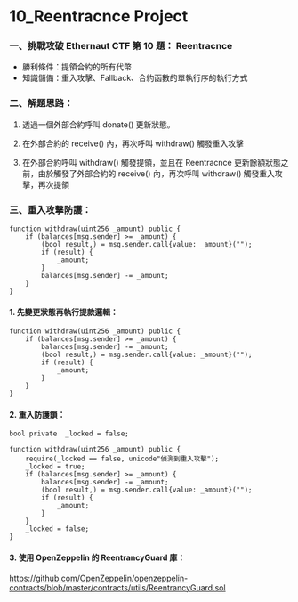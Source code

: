# 10_Reentracnce Project

### 一、挑戰攻破 Ethernaut CTF 第 10 題： Reentracnce

- 勝利條件：提領合約的所有代幣
- 知識儲備：重入攻擊、Fallback、合約函數的單執行序的執行方式

### 二、解題思路：

1. 透過一個外部合約呼叫 donate() 更新狀態。

2. 在外部合約的 receive() 內，再次呼叫 withdraw() 觸發重入攻擊

3. 在外部合約呼叫 withdraw() 觸發提領，並且在 Reentracnce 更新餘額狀態之前，由於觸發了外部合約的 receive() 內，再次呼叫 withdraw() 觸發重入攻擊，再次提領

### 三、重入攻擊防護：

```solidity
function withdraw(uint256 _amount) public {
    if (balances[msg.sender] >= _amount) {
        (bool result,) = msg.sender.call{value: _amount}("");
        if (result) {
            _amount;
        }
        balances[msg.sender] -= _amount;
    }
}
```

#### 1. 先變更狀態再執行提款邏輯：

```solidity
function withdraw(uint256 _amount) public {
    if (balances[msg.sender] >= _amount) {
        balances[msg.sender] -= _amount;
        (bool result,) = msg.sender.call{value: _amount}("");
        if (result) {
            _amount;
        }
    }
}
```

#### 2. 重入防護鎖：

```solidity
bool private  _locked = false;

function withdraw(uint256 _amount) public {
    require(_locked == false, unicode"偵測到重入攻擊");
    _locked = true;
    if (balances[msg.sender] >= _amount) {
        balances[msg.sender] -= _amount;
        (bool result,) = msg.sender.call{value: _amount}("");
        if (result) {
            _amount;
        }
    }
    _locked = false;
}
```

#### 3. 使用 OpenZeppelin 的 ReentrancyGuard 庫：

https://github.com/OpenZeppelin/openzeppelin-contracts/blob/master/contracts/utils/ReentrancyGuard.sol